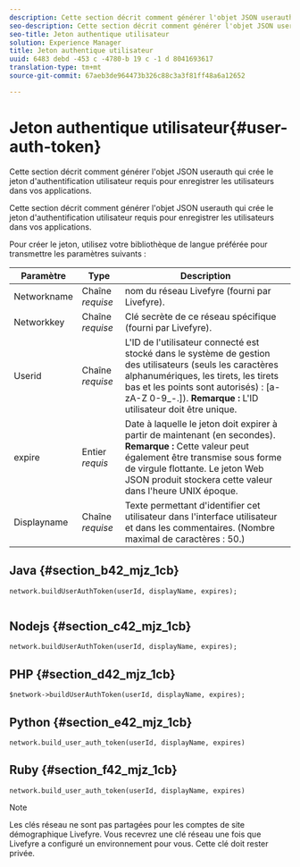 ```yaml
---
description: Cette section décrit comment générer l'objet JSON userauth qui crée le jeton d'authentification utilisateur requis pour enregistrer les utilisateurs dans vos applications.
seo-description: Cette section décrit comment générer l'objet JSON userauth qui crée le jeton d'authentification utilisateur requis pour enregistrer les utilisateurs dans vos applications.
seo-title: Jeton authentique utilisateur
solution: Experience Manager
title: Jeton authentique utilisateur
uuid: 6483 debd -453 c -4780-b 19 c -1 d 8041693617
translation-type: tm+mt
source-git-commit: 67aeb3de964473b326c88c3a3f81ff48a6a12652

---
```



# Jeton authentique utilisateur{#user-auth-token}

Cette section décrit comment générer l&#39;objet JSON userauth qui crée le jeton d&#39;authentification utilisateur requis pour enregistrer les utilisateurs dans vos applications.

Cette section décrit comment générer l&#39;objet JSON userauth qui crée le jeton d&#39;authentification utilisateur requis pour enregistrer les utilisateurs dans vos applications.

Pour créer le jeton, utilisez votre bibliothèque de langue préférée pour transmettre les paramètres suivants :

| Paramètre | Type | Description |
|---|---|---|
| Networkname | Chaîne *requise* | nom du réseau Livefyre (fourni par Livefyre). |
| Networkkey | Chaîne *requise* | Clé secrète de ce réseau spécifique (fourni par Livefyre). |
| Userid | Chaîne *requise* | L&#39;ID de l&#39;utilisateur connecté est stocké dans le système de gestion des utilisateurs (seuls les caractères alphanumériques, les tirets, les tirets bas et les points sont autorisés) : [a-zA-Z 0-9_-.]). **Remarque :** L&#39;ID utilisateur doit être unique. |
| expire | Entier *requis* | Date à laquelle le jeton doit expirer à partir de maintenant (en secondes). **Remarque :** Cette valeur peut également être transmise sous forme de virgule flottante. Le jeton Web JSON produit stockera cette valeur dans l&#39;heure UNIX époque. |
| Displayname | Chaîne *requise* | Texte permettant d&#39;identifier cet utilisateur dans l&#39;interface utilisateur et dans les commentaires. (Nombre maximal de caractères : 50.) |

## Java {#section_b42_mjz_1cb}

```
network.buildUserAuthToken(userId, displayName, expires); 
 
```

## Nodejs {#section_c42_mjz_1cb}

```
network.buildUserAuthToken(userId, displayName, expires); 
```

## PHP {#section_d42_mjz_1cb}

```
$network->buildUserAuthToken(userId, displayName, expires); 
```

## Python {#section_e42_mjz_1cb}

```
network.build_user_auth_token(userId, displayName, expires) 
```

## Ruby {#section_f42_mjz_1cb}

```
network.build_user_auth_token(userId, displayName, expires) 
```

>[!NOTE]
>
>Les clés réseau ne sont pas partagées pour les comptes de site démographique Livefyre. Vous recevrez une clé réseau une fois que Livefyre a configuré un environnement pour vous. Cette clé doit rester privée.

